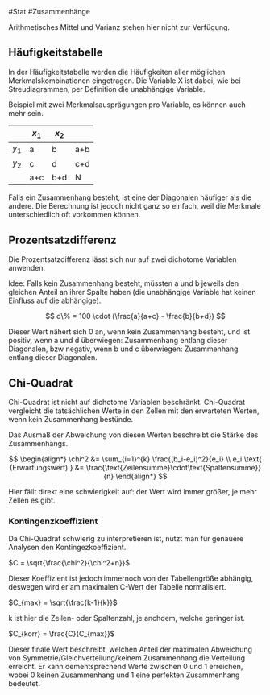 #Stat #Zusammenhänge 

Arithmetisches Mittel und Varianz stehen hier nicht zur Verfügung.

## Häufigkeitstabelle

In der Häufigkeitstabelle werden die Häufigkeiten aller möglichen Merkmalskombinationen eingetragen. Die Variable X ist dabei, wie bei Streudiagrammen, per Definition die unabhängige Variable.

Beispiel mit zwei Merkmalsausprägungen pro Variable, es können auch mehr sein.

|       | $x_1$ | $x_2$ |     |
| ----- | ----- | ----- | --- |
| $y_1$ | a     | b     | a+b |
| $y_2$ | c     | d     | c+d |
|       | a+c   | b+d   | N   |

Falls ein Zusammenhang besteht, ist eine der Diagonalen häufiger als die andere. Die Berechnung ist jedoch nicht ganz so einfach, weil die Merkmale unterschiedlich oft vorkommen können.

## Prozentsatzdifferenz

Die Prozentsatzdifferenz lässt sich nur auf zwei dichotome Variablen anwenden.

Idee: Falls kein Zusammenhang besteht, müssten a und b jeweils den gleichen Anteil an ihrer Spalte haben (die unabhängige Variable hat keinen Einfluss auf die abhängige).

$$
d\% = 100 \cdot (\frac{a}{a+c} - \frac{b}{b+d})
$$

Dieser Wert nähert sich 0 an, wenn kein Zusammenhang besteht, und ist positiv, wenn a und d überwiegen: Zusammenhang entlang dieser Diagonalen, bzw negativ, wenn b und c überwiegen: Zusammenhang entlang dieser Diagonalen.

## Chi-Quadrat

Chi-Quadrat ist nicht auf dichotome Variablen beschränkt. Chi-Quadrat vergleicht die tatsächlichen Werte in den Zellen mit den erwarteten Werten, wenn kein Zusammenhang bestünde.

Das Ausmaß der Abweichung von diesen Werten beschreibt die Stärke des Zusammenhangs.

$$
\begin{align*}
\chi^2 &= \sum_{i=1}^{k} \frac{(b_i-e_i)^2}{e_i} \\
e_i \text{ (Erwartungswert) } &= \frac{\text{Zeilensumme}\cdot\text{Spaltensumme}}{n}
\end{align*}
$$

Hier fällt direkt eine schwierigkeit auf: der Wert wird immer größer, je mehr Zellen es gibt.

### Kontingenzkoeffizient

Da Chi-Quadrat schwierig zu interpretieren ist, nutzt man für genauere Analysen den Kontingezkoeffizient.

$C = \sqrt{\frac{\chi^2}{\chi^2+n}}$

Dieser Koeffizient ist jedoch immernoch von der Tabellengröße abhängig, deswegen wird er am maximalen C-Wert der Tabelle normalisiert.

$C_{max} = \sqrt{\frac{k-1}{k}}$

k ist hier die Zeilen- oder Spaltenzahl, je anchdem, welche geringer ist.

$C_{korr} = \frac{C}{C_{max}}$

Dieser finale Wert beschreibt, welchen Anteil der maximalen Abweichung von Symmetrie/Gleichverteilung/keinem Zusammenhang die Verteilung erreicht. Er kann dementsprechend Werte zwischen 0 und 1 erreichen, wobei 0 keinen Zusammenhang und 1 eine perfekten Zusammenhang bedeutet.